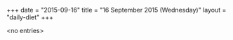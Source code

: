 +++
date = "2015-09-16"
title = "16 September 2015 (Wednesday)"
layout = "daily-diet"
+++

\<no entries\>